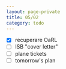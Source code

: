 ```yaml
--- 
layout: page-private
title: 05/02
category: todo
---
```


-[x] recuperare OaRL
-[ ] ISB "cover letter"
-[ ] plane tickets
-[ ] tomorrow's plan
